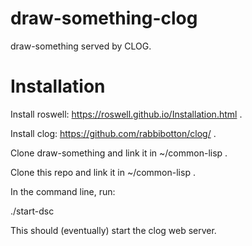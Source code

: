draw-something-clog
===================

draw-something served by CLOG.

Installation
============

Install roswell: https://roswell.github.io/Installation.html .

Install clog: https://github.com/rabbibotton/clog/ .

Clone draw-something and link it in ~/common-lisp .

Clone this repo and link it in ~/common-lisp .

In the command line, run:

./start-dsc

This should (eventually) start the clog web server.
